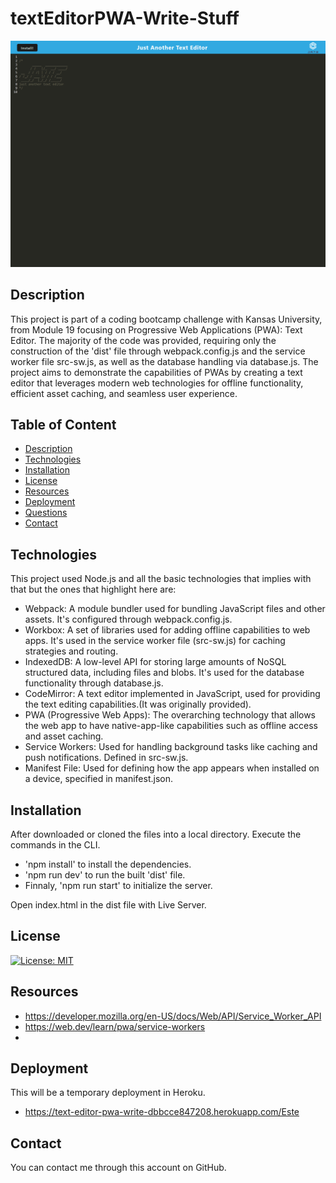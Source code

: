 # textEditorPWA-Write-Stuff
!['Screenshot of the JATE webpage in heroku'](./client/src/images/text-editor-pwa-write-dbbcce847208.herokuapp.com_.png)

## Description
This project is part of a coding bootcamp challenge with Kansas University, from Module 19 focusing on Progressive Web Applications (PWA): Text Editor. The majority of the code was provided, requiring only the construction of the 'dist' file through webpack.config.js and the service worker file src-sw.js, as well as the database handling via database.js. The project aims to demonstrate the capabilities of PWAs by creating a text editor that leverages modern web technologies for offline functionality, efficient asset caching, and seamless user experience.

## Table of Content
  * [Description](#description)
  * [Technologies](#technologies)
  * [Installation](#installation)
  * [License](#license)
  * [Resources](#resources)
  * [Deployment](#deployment)
  * [Questions](#questions)
  * [Contact](#contact)

## Technologies
This project used Node.js and all the basic technologies that implies with that but the ones that highlight here are:
* Webpack: A module bundler used for bundling JavaScript files and other assets. It's configured through webpack.config.js.
* Workbox: A set of libraries used for adding offline capabilities to web apps. It's used in the service worker file (src-sw.js) for caching strategies and routing.
* IndexedDB: A low-level API for storing large amounts of NoSQL structured data, including files and blobs. It's used for the database functionality through database.js.
* CodeMirror: A text editor implemented in JavaScript, used for providing the text editing capabilities.(It was originally provided).
* PWA (Progressive Web Apps): The overarching technology that allows the web app to have native-app-like capabilities such as offline access and asset caching.
* Service Workers: Used for handling background tasks like caching and push notifications. Defined in src-sw.js.
* Manifest File: Used for defining how the app appears when installed on a device, specified in manifest.json.

## Installation
After downloaded or cloned the files into a local directory. Execute the commands in the CLI.

* 'npm install' to install the dependencies.
* 'npm run dev' to run the built 'dist' file.
* Finnaly, 'npm run start' to initialize the server.

Open index.html in the dist file with Live Server.

## License
[![License: MIT](https://img.shields.io/badge/License-MIT-blue.svg)](https://opensource.org/licenses/MIT)

## Resources
* https://developer.mozilla.org/en-US/docs/Web/API/Service_Worker_API
* https://web.dev/learn/pwa/service-workers
* 

## Deployment
This will be a temporary deployment in Heroku.
  * https://text-editor-pwa-write-dbbcce847208.herokuapp.com/Este

  ## Contact
You can contact me through this account on GitHub.

